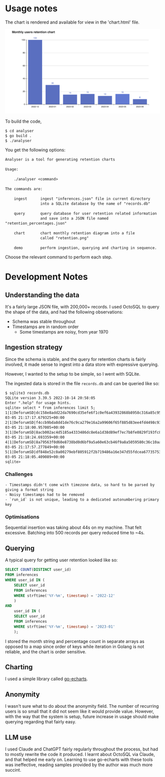 # Usage notes
The chart is rendered and available for view in the 'chart.html' file.

![](retention.png)

To build the code,

```shell
$ cd analyser
$ go build .
$ ./analyser
```
You get the following options:

```
Analyser is a tool for generating retention charts

Usage:

	./analyser <command>

The commands are:

	ingest      ingest "inferences.json" file in current directory
				into a SQLite database by the name of "records.db"

	query       query database for user retention related information
				and save into a JSON file named "retention_percentages.json"

	chart       chart monthly retention diagram into a file
				called "retention.png"

	demo		perform ingestion, querying and charting in sequence.

```
Choose the relevant command to perform each step. 

# Development Notes
## Understanding the data
It's a fairly large JSON file, with 200,000+ records. I used OctoSQL to query the shape of the data, and had the following observations:

- Schema was stable throughout
- Timestamps are in random order
	- Some timestamps are noisy, from year 1970

## Ingestion strategy
Since the schema is stable, and the query for retention charts is fairly involved, it made sense to ingest into a data store with expressive querying.

However, I wanted to the setup to be simple, so I went with SQLite.

The ingested data is stored in the file `records.db` and can be queried like so:

```
$ sqlite3 records.db
SQLite version 3.39.5 2022-10-14 20:58:05
Enter ".help" for usage hints.
sqlite> select * from inferences limit 5;
1|1|DeforumSD|dc158e8add22da7690cd35efe6f1c0ef6a43932868b8958c316a85c95f34e612|e02d31832fdba9afd55b6e2107e097124b7ddc28d6e6eac524f5afb42d19cc6b|2023-03-05 21:17:17.679325+00:00
2|1|DeforumSD|f4ccb9bda8dd1de76c9ca279e16a2a99606f65f885d83ee4fd4498c93eaf5892|e02d31832fdba9afd55b6e2107e097124b7ddc28d6e6eac524f5afb42d19cc6b|2023-03-05 21:18:00.957005+00:00
3|1|DeforumSD|8acb002ac4d5185a4333486dc8e6a1d38d89ef7ec7b8fe0829f193fc815f9d2d|e02d31832fdba9afd55b6e2107e097124b7ddc28d6e6eac524f5afb42d19cc6b|2023-03-05 21:18:24.693359+00:00
4|1|DeforumSD|8a79563f0d60e8738bd0d6bf9a5a60e63cb46f9a8a5059580c36c10aa0527c16|e02d31832fdba9afd55b6e2107e097124b7ddc28d6e6eac524f5afb42d19cc6b|2023-03-05 21:17:57.277849+00:00
5|1|DeforumSD|df848e52c0a00279ebf805912f2b719486a16e347d55fdcea67735753775f130|e02d31832fdba9afd55b6e2107e097124b7ddc28d6e6eac524f5afb42d19cc6b|2023-03-05 21:18:05.409089+00:00
sqlite>
```

### Challenges
    - Timestamps didn't come with timezone data, so hard to be parsed by giving a format string
    - Noisy timestamps had to be removed
    - `run_id` is not unique, leading to a dedicated autonumbering primary key

### Optimisations
Sequential insertion was taking about 44s on my machine. That felt excessive. Batching into 500 records per query reduced time to ~4s.

## Querying
A typical query for getting user retention looked like so:

```SQL
SELECT COUNT(DISTINCT user_id)
FROM inferences
WHERE user_id IN (
    SELECT user_id
    FROM inferences 
    WHERE strftime('%Y-%m', timestamp) = '2022-12'
    )
AND
    user_id IN (
    SELECT user_id
    FROM inferences
    WHERE strftime('%Y-%m', timestamp) = '2023-01'
    );
```

I stored the month string and percentage count in separate arrays as opposed to a map since order of keys while iteration in Golang is not reliable, and the chart is order sensitive.

## Charting
I used a simple library called [go-echarts](https://github.com/go-echarts/go-echarts).

## Anonymity
I wasn't sure what to do about the anonymity field. The number of recurring users is so small that it did not seem like it would provide value. However, with the way that the system is setup, future increase in usage should make querying regarding that fairly easy.

## LLM use
I used Claude and ChatGPT fairly regularly throughout the process, but had to mostly rewrite the code it produced. I learnt about OctoSQL via Claude, and that helped me early on. Learning to use go-echarts with these tools was ineffective, reading samples provided by the author was much more succint.
